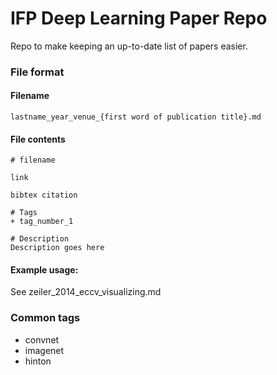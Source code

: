IFP Deep Learning Paper Repo
============================
Repo to make keeping an up-to-date list of papers easier.

### File format
#### Filename
`lastname_year_venue_{first word of publication title}.md`

#### File contents
```
# filename

link

bibtex citation

# Tags  
+ tag_number_1

# Description  
Description goes here
```
#### Example usage:
See zeiler_2014_eccv_visualizing.md

### Common tags
+ convnet  
+ imagenet  
+ hinton  
